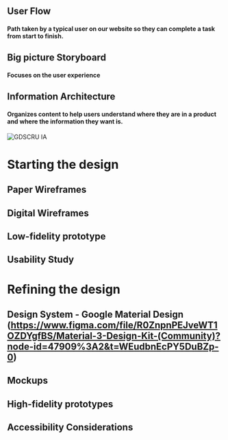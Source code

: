 ## User Flow
#### Path taken by a typical user on our website so they can complete a task from start to finish.





## Big picture Storyboard
#### Focuses on the user experience



## Information Architecture
#### Organizes content to help users understand where they are in a product and where the information they want is.
![GDSCRU IA](https://user-images.githubusercontent.com/99127888/223904119-3ecd983c-4828-4161-ac93-1085e7eadffe.png)



# Starting the design


## Paper Wireframes




## Digital Wireframes




## Low-fidelity prototype




## Usability Study



# Refining the design 
## Design System - Google Material Design (https://www.figma.com/file/R0ZnpnPEJveWT1OZDYgfBS/Material-3-Design-Kit-(Community)?node-id=47909%3A2&t=WEudbnEcPY5DuBZp-0)


## Mockups




## High-fidelity prototypes




## Accessibility Considerations








